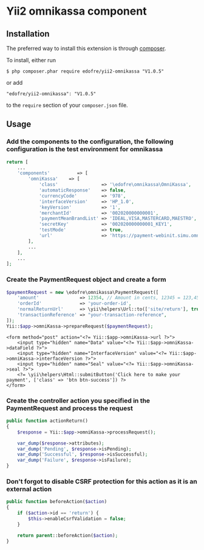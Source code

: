 # Yii2 omnikassa component

## Installation

The preferred way to install this extension is through [composer](http://getcomposer.org/download/).

To install, either run

```
$ php composer.phar require edofre/yii2-omnikassa "V1.0.5"
```

or add

```
"edofre/yii2-omnikassa": "V1.0.5"
```

to the ```require``` section of your `composer.json` file.

## Usage

### Add the components to the configuration, the following configuration is the test environment for omnikassa
```php
return [
	...
	'components'          => [
		'omniKassa'    => [
			'class'                => '\edofre\omnikassa\OmniKassa',
			'automaticResponse'    => false,
			'currencyCode'         => '978',
			'interfaceVersion'     => 'HP_1.0',
			'keyVersion'           => '1',
			'merchantId'           => '002020000000001',
			'paymentMeanBrandList' => 'IDEAL,VISA,MASTERCARD,MAESTRO',
			'secretKey'            => '002020000000001_KEY1',
			'testMode'             => true,
			'url'                  => 'https://payment-webinit.simu.omnikassa.rabobank.nl/paymentServlet',
		],
		...
	],
	...
];
```

### Create the PaymentRequest object and create a form
```php
$paymentRequest = new \edofre\omnikassa\PaymentRequest([
	'amount'               => 12354, // Amount in cents, 12345 = 123,45
	'orderId'              => 'your-order-id',
	'normalReturnUrl'      => \yii\helpers\Url::to(['site/return'], true),
	'transactionReference' => "your-transaction-reference",
]);
Yii::$app->omniKassa->prepareRequest($paymentRequest);
```

```HTML+PHP
<form method="post" action="<?= Yii::$app->omniKassa->url ?>">
	<input type="hidden" name="Data" value="<?= Yii::$app->omniKassa->dataField ?>">
	<input type="hidden" name="InterfaceVersion" value="<?= Yii::$app->omniKassa->interfaceVersion ?>">
	<input type="hidden" name="Seal" value="<?= Yii::$app->omniKassa->seal ?>">
	<?= \yii\helpers\Html::submitButton('Click here to make your payment', ['class' => 'btn btn-success']) ?>
</form>
```

### Create the controller action you specified in the PaymentRequest and process the request
```php
public function actionReturn()
{
	$response = Yii::$app->omniKassa->processRequest();

	var_dump($response->attributes);
	var_dump('Pending', $response->isPending);
	var_dump('Successful', $response->isSuccessful);
	var_dump('Failure', $response->isFailure);
}
```

### Don't forgot to disable CSRF protection for this action as it is an external action
```php
public function beforeAction($action)
{
	if ($action->id == 'return') {
		$this->enableCsrfValidation = false;
	}

	return parent::beforeAction($action);
}
```